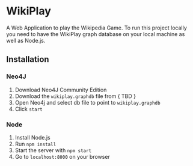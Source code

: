 # WikiPlay
A Web Application to play the Wikipedia Game. To run this project locally you need to have the WikiPlay graph database on your local machine as well as Node.js.

## Installation

### Neo4J
1. Download Neo4J Community Edition
2. Download the `wikiplay.graphdb` file from { TBD }
3. Open Neo4j and select db file to point to `wikiplay.graphdb`
4. Click `start`

### Node
1. Install Node.js
2. Run `npm install`
3. Start the server with `npm start`
4. Go to `localhost:8000` on your browser
